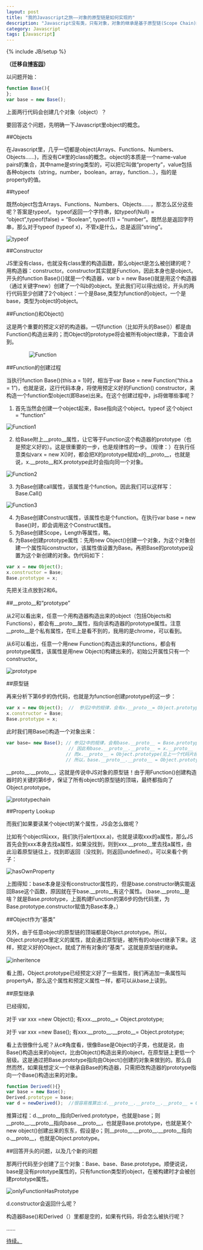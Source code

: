```yaml
---
layout: post
title: "我的Javascript之旅——对象的原型链是如何实现的"
description: "Javascript没有类，只有对象，对象的继承是基于原型链(Scope Chain)的，那么在javascript内部，原型链是怎么实现的呢？"
category: Javascript
tags: [Javascript]
---
```

{% include JB/setup %}

**（迁移自[博客园](http://www.cnblogs.com/CaiAbin/archive/2010/08/25/1808001.html)）**

以问题开始：

```javascript
function Base(){	
};
var base = new Base();
```

上面两行代码会创建几个对象（object）？


要回答这个问题，先明确一下Javascript里object的概念。


##Objects

在Javascript里，几乎一切都是object(Arrays、Functions、Numbers、Objects……)，而没有C#里的class的概念。object的本质是一个name-value pairs的集合，其中name是string类型的，可以把它叫做“property”，value包括各种objects（string，number，boolean，array，function…），指的是property的值。

 

##typeof

既然object包含Arrays、Functions、Numbers、Objects……，那怎么区分这些呢？答案是typeof。 typeof返回一个字符串，如typeof(Null) = “object”,typeof(false) = “Boolean”, typeof(1) = “number”。既然总是返回字符串，那么对于typeof (typeof x)，不管x是什么，总是返回”string”。

![typeof](/uploads/201308/typeof.png "typeof (typeof xxx) === string")
 

##Constructor

JS里没有class，也就没有class里的构造函数，那么object是怎么被创建的呢？用构造器：constructor。constructor其实就是Function，因此本身也是object。开头的function Base(){}就是一个构造器，var b = new Base()就是用这个构造器（通过关键字new）创建了一个叫b的object。至此我们可以得出结论，开头的两行代码至少创建了2个object：一个是Base,类型为function的object，一个是base，类型为object的object。

 

##Function()和Object()

这是两个重要的预定义好的构造器。一切function（比如开头的Base()）都是由Function()构造出来的；而Object的prototype将会被所有object继承，下面会讲到。

　　　　
![Function](/uploads/201308/Function.png)
 

##Function的创建过程

当执行function Base(){this.a = 1}时，相当于var Base = new Function(“this.a = 1”)，也就是说，这行代码本身，将使用预定义好的Function() constructor，来构造一个function型object(即Base)出来。在这个创建过程中，js将做哪些事呢？

1. 首先当然会创建一个object起来，Base指向这个object。typeof 这个object = “function”

  ![Function1](/uploads/201308/function_1.png)

2. 给Base附上\_\_proto\_\_属性，让它等于Function这个构造器的prototype（也是预定义好的）。这是很重要的一步，也是规律性的一步。（规律：）在执行任意类似varx = new X()时，都会把X的prototype赋给x的\_\_proto\_\_，也就是说，x.\_\_proto\_\_和X.prototype此时会指向同一个对象。

  ![Function2](/uploads/201308/function_2.png)

3. 为Base创建call属性，该属性是个function。因此我们可以这样写：Base.Call()

  ![Function3](/uploads/201308/function_3.png)
  
4. 为Base创建Construct属性，该属性也是个function。在执行var base = new Base()时，即会调用这个Construct属性。
5. 为Base创建Scope，Length等属性，略。
6. 为Base创建prototype属性：先用new Object()创建一个对象，为这个对象创建一个属性叫constructor，该属性值设置为Base。再把Base的prototype设置为这个新创建的对象。伪代码如下：

```javascript
var x = new Object();
x.constructor = Base;
Base.prototype = x;
```

先把关注点放到2和6。
 

##\_\_proto\_\_和“prototype”

从2可以看出来，任意一个用构造器构造出来的object（包括Objects和Functions），都会有\_\_proto\_\_属性，指向该构造器的prototype属性。注意\_\_proto\_\_是个私有属性，在IE上是看不到的，我用的是chrome，可以看到。

从6可以看出，任意一个用new Function()构造出来的functions，都会有prototype属性，该属性是用new Object()构建出来的，初始公开属性只有一个constructor。

![prototype](/uploads/201308/prototype.png)

 

##原型链

再来分析下第6步的伪代码，也就是为function创建prototype的这一步：

```javascript
var x = new Object();  //  参见2中的规律，会有x.__proto__= Object.prototype。
x.constructor = Base;
Base.prototype = x;
```

此时我们用Base()构造一个对象出来：

```javascript
var base= new Base(); // 参见2中的规律，会有base.__proto__ = Base.prototype，也就是 = x。
                       // 因此有base.__proto__.__proto__ = x.__proto__
                      // 而x.__proto__ = Object.prototype(见上一个代码片段)　　
                      // 所以，base.__proto__.__proto__ = Object.prototype.
```

\_\_proto\_\_.\_\_proto\_\_，这就是传说中JS对象的原型链！由于用Function()创建构造器时的关键的第6步，保证了所有object的原型链的顶端，最终都指向了Object.prototype。

![prototypechain](/uploads/201308/prototypechain.png)
 

##Property Lookup

而我们如果要读某个object的某个属性，JS会怎么做呢？

比如有个object叫xxx，我们执行alert(xxx.a)，也就是读取xxx的a属性，那么JS首先会到xxx本身去找a属性，如果没找到，则到xxx.\_\_proto\_\_里去找a属性，由此沿着原型链往上，找到即返回（没找到，则返回undefined）。可以来看个例子：

![hasOwnProperty](/uploads/201308/hasOwnProperty.png)

上图得知：base本身是没有constructor属性的，但是base.constructor确实能返回Base这个函数，原因就在于base.\_\_proto\_\_有这个属性。（base.\_\_proto\_\_是啥？就是Base.prototype，上面构建Function的第6步的伪代码里，为Base.prototype.constructor赋值为Base本身。）

 

##Object作为“基类”

另外，由于任意object的原型链的顶端都是Object.prototype。所以，Object.prototype里定义的属性，就会通过原型链，被所有的object继承下来。这样，预定义好的Object，就成了所有对象的“基类”。这就是原型链的继承。

![inheritence](/uploads/201308/prototypeInheritence.png)　　　

看上图，Object.prototype已经预定义好了一些属性，我们再追加一条属性叫propertyA，那么这个属性和预定义属性一样，都可以从base上读到。

 

##原型继承

已经得知，

对于 var xxx =new Object(); 有xxx.\_\_proto\_\_= Object.prototype;

对于 var xxx =new Base(); 有xxx.\_\_proto\_\_.\_\_proto\_\_= Object.prototype;

看上去很像什么呢？从c#角度看，很像Base是Object的子类，也就是说，由Base()构造出来的object，比由Object()构造出来的object，在原型链上更低一个层级。这是通过把Base.prototype指向由Object()创建的对象来做到的。那么自然而然，如果我想定义一个继承自Base的构造器，只需把改构造器的prototype指向一个Base()构造出来的对象。

```javascript
function Derived(){}
var base = new Base();
Derived.prototype = base;
var d = newDerived();  //很容易推算出:d.__proto__.__proto__.__proto__ = Object.prototype.
```

推算过程：d.\_\_proto\_\_指向Derived.prototype，也就是base；则\_\_proto\_\_.\_\_proto\_\_指向base.\_\_proto\_\_，也就是Base.prototype，也就是某个new object()创建出来的东东，假设是o；则\_\_proto\_\_.\_\_proto\_\_.\_\_proto\_\_指向o.\_\_proto\_\_，也就是Object.prototype。

 

##回答开头的问题，以及几个新的问题

那两行代码至少创建了三个对象：Base、base、Base.prototype。顺便说说，base是没有prototype属性的，只有function类型的object，在被构建时才会被创建prototype属性。

![onlyFunctionHasPrototype](/uploads/201308/onlyFunctionHasPrototype.png)
 

d.constructor会返回什么呢？

构造器Base()和Derived（）里都是空的，如果有代码，将会怎么被执行呢？

......

[待续。](/javascript/2013/08/31/javascript-2-new/ "我的Javascript之旅——new以及构造器是如何工作的")